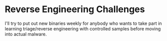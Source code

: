 # Reverse Engineering Challenges

I'll try to put out new binaries weekly for anybody who wants to take part in learning triage/reverse engineering with controlled samples before moving into actual malware.
